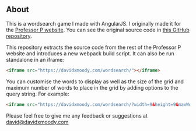 ## About

This is a wordsearch game I made with AngularJS. I originally made it for the [Professor P website](http://professorp.co.uk/games/wordsearch/). You can see the original source code in [this GitHub repository](https://github.com/davidxmoody/professorp.co.uk). 

This repository extracts the source code from the rest of the Professor P website and introduces a new webpack build script. It can also be run standalone in an iframe:

```html
<iframe src="https://davidxmoody.com/wordsearch/"></iframe>
```

You can customise the words to display as well as the size of the grid and maximum number of words to place in the grid by adding options to the query string. For example:

```html
<iframe src="https://davidxmoody.com/wordsearch/?width=9&height=9&maxWords=20&word=these&word=will&word=be&word=the&word=words&word=you&word=find"></iframe>
```

Please feel free to give me any feedback or suggestions at <david@davidxmoody.com>
